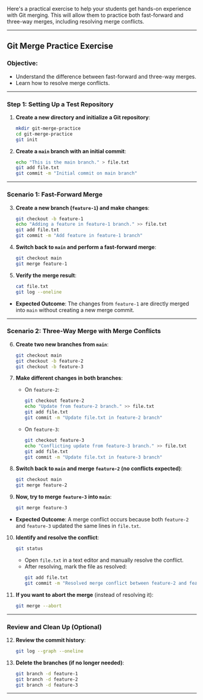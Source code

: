 Here's a practical exercise to help your students get hands-on experience with Git merging. This will allow them to practice both fast-forward and three-way merges, including resolving merge conflicts.

---

## **Git Merge Practice Exercise**

### **Objective**:
- Understand the difference between fast-forward and three-way merges.
- Learn how to resolve merge conflicts.

---

### **Step 1: Setting Up a Test Repository**

1. **Create a new directory and initialize a Git repository**:
    ```bash
    mkdir git-merge-practice
    cd git-merge-practice
    git init
    ```

2. **Create a `main` branch with an initial commit**:
    ```bash
    echo "This is the main branch." > file.txt
    git add file.txt
    git commit -m "Initial commit on main branch"
    ```

---

### **Scenario 1: Fast-Forward Merge**

3. **Create a new branch (`feature-1`) and make changes**:
    ```bash
    git checkout -b feature-1
    echo "Adding a feature in feature-1 branch." >> file.txt
    git add file.txt
    git commit -m "Add feature in feature-1 branch"
    ```

4. **Switch back to `main` and perform a fast-forward merge**:
    ```bash
    git checkout main
    git merge feature-1
    ```

5. **Verify the merge result**:
    ```bash
    cat file.txt
    git log --oneline
    ```

- **Expected Outcome**: The changes from `feature-1` are directly merged into `main` without creating a new merge commit.

---

### **Scenario 2: Three-Way Merge with Merge Conflicts**

6. **Create two new branches from `main`**:
    ```bash
    git checkout main
    git checkout -b feature-2
    git checkout -b feature-3
    ```

7. **Make different changes in both branches**:

    - On `feature-2`:
      ```bash
      git checkout feature-2
      echo "Update from feature-2 branch." >> file.txt
      git add file.txt
      git commit -m "Update file.txt in feature-2 branch"
      ```

    - On `feature-3`:
      ```bash
      git checkout feature-3
      echo "Conflicting update from feature-3 branch." >> file.txt
      git add file.txt
      git commit -m "Update file.txt in feature-3 branch"
      ```

8. **Switch back to `main` and merge `feature-2` (no conflicts expected)**:
    ```bash
    git checkout main
    git merge feature-2
    ```

9. **Now, try to merge `feature-3` into `main`**:
    ```bash
    git merge feature-3
    ```

- **Expected Outcome**: A merge conflict occurs because both `feature-2` and `feature-3` updated the same lines in `file.txt`.

10. **Identify and resolve the conflict**:
    ```bash
    git status
    ```

    - Open `file.txt` in a text editor and manually resolve the conflict.
    - After resolving, mark the file as resolved:
      ```bash
      git add file.txt
      git commit -m "Resolved merge conflict between feature-2 and feature-3"
      ```

11. **If you want to abort the merge** (instead of resolving it):
    ```bash
    git merge --abort
    ```

---

### **Review and Clean Up (Optional)**

12. **Review the commit history**:
    ```bash
    git log --graph --oneline
    ```

13. **Delete the branches (if no longer needed)**:
    ```bash
    git branch -d feature-1
    git branch -d feature-2
    git branch -d feature-3
    ```

---

